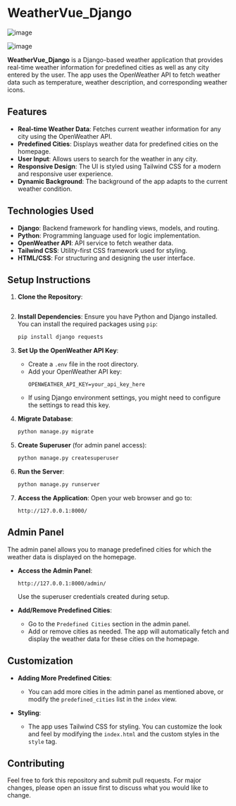 # WeatherVue_Django
![image](https://github.com/user-attachments/assets/d4192b17-329e-4e5a-8b54-8ac1f830bbfa)

![image](https://github.com/user-attachments/assets/8fe66c73-167d-48b1-a5fa-089257215145)

**WeatherVue_Django** is a Django-based weather application that provides real-time weather information for predefined cities as well as any city entered by the user. The app uses the OpenWeather API to fetch weather data such as temperature, weather description, and corresponding weather icons.

## Features

- **Real-time Weather Data**: Fetches current weather information for any city using the OpenWeather API.
- **Predefined Cities**: Displays weather data for predefined cities on the homepage.
- **User Input**: Allows users to search for the weather in any city.
- **Responsive Design**: The UI is styled using Tailwind CSS for a modern and responsive user experience.
- **Dynamic Background**: The background of the app adapts to the current weather condition.

## Technologies Used

- **Django**: Backend framework for handling views, models, and routing.
- **Python**: Programming language used for logic implementation.
- **OpenWeather API**: API service to fetch weather data.
- **Tailwind CSS**: Utility-first CSS framework used for styling.
- **HTML/CSS**: For structuring and designing the user interface.

## Setup Instructions

1. **Clone the Repository**:
   ```bash
   
   ```

2. **Install Dependencies**:
   Ensure you have Python and Django installed. You can install the required packages using `pip`:
   ```bash
   pip install django requests
   ```

3. **Set Up the OpenWeather API Key**:
   - Create a `.env` file in the root directory.
   - Add your OpenWeather API key:
     ```
     OPENWEATHER_API_KEY=your_api_key_here
     ```
   - If using Django environment settings, you might need to configure the settings to read this key.

4. **Migrate Database**:
   ```bash
   python manage.py migrate
   ```

5. **Create Superuser** (for admin panel access):
   ```bash
   python manage.py createsuperuser
   ```

6. **Run the Server**:
   ```bash
   python manage.py runserver
   ```

7. **Access the Application**:
   Open your web browser and go to:
   ```
   http://127.0.0.1:8000/
   ```

## Admin Panel

The admin panel allows you to manage predefined cities for which the weather data is displayed on the homepage.

- **Access the Admin Panel**:
  ```
  http://127.0.0.1:8000/admin/
  ```
  Use the superuser credentials created during setup.

- **Add/Remove Predefined Cities**:
  - Go to the `Predefined Cities` section in the admin panel.
  - Add or remove cities as needed. The app will automatically fetch and display the weather data for these cities on the homepage.

## Customization

- **Adding More Predefined Cities**:
  - You can add more cities in the admin panel as mentioned above, or modify the `predefined_cities` list in the `index` view.

- **Styling**:
  - The app uses Tailwind CSS for styling. You can customize the look and feel by modifying the `index.html` and the custom styles in the `style` tag.

## Contributing

Feel free to fork this repository and submit pull requests. For major changes, please open an issue first to discuss what you would like to change.

